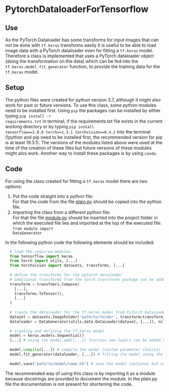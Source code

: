 #
# PytorchDataloaderForTensorflow
## Use
As the PyTorch Dataloader has some transforms for input images that can not be done with <code>tf.keras</code> transforms easily it is useful to be able to load image data with a PyTorch dataloader even for fitting a <code>tf.keras</code> model. Therefore a class is implemented that uses a PyTorch dataloader object (doing the transformation on the data) which can be fed into the <code>tf.keras.model.fit_generator</code> function, to provide the training data for the <code>tf.keras</code> model.
## Setup
The python files were created for python version 3.7, although it might also work for past or future versions.
To use this class, some python modules need to be installed first. Using <code>pip</code> the packages can be installed by either typing 
<code>pip install -r requirements.txt</code>
in terminal, if the requirements.txt file exists in the current working directory or by typing
<code>pip install tensorflow==2.0.0 torch==1.3.1 torchvision==0.4.2</code>
into the terminal (!python and pip need to be installed first, the recommended version for pip is at least 19.3.1). The versions of the modules listed above were used at the time of the creation of these files but future versions of these modules might alos work. Another way to install these packages is by using <code>conda</code>.
## Code
For using the class created for fitting a <code>tf.keras</code> model there are two options:
1. Put the code straight into a python file:<br/>
For that the code from the file [plain.py](plain.py) should be copied into the python file.
2. Importing the class from a different python file:<br/>
For that the file [module.py](module.py) should be inserted into the project folder in which the executed file lies and imported at the top of the executed file:<br/>
<code>from module import DataGenerator</code>
<!---->
In the following python code the following elements should be included:<br/>
```python
  # load the required modules
  from tensorflow import keras
  from torch import utils, [...]
  from torchvision import datasets, transforms, [...]
  
  # define the transforms for the pytorch dataloader
  # additional transforms from the torch.transforms package can be added
  transform = transfomrs.Compose(
    [...],
    transforms.ToTensor(),
    [...]
  )
  
  # create the dataloader for the tf.keras model from PyTorch DataLoader object
  dataset = datasets.ImageFolder('path/to/folder', transform=transform)
  dataloader = DataGenerator(utils.data.DataLoader(dataset, [...]), ncl) # ncl represents the number of classes for the model
  
  # creating and defining the tf.keras model
  model = keras.models.Sequential()
  [...] # using the model.add([...]) function new layers can be added to the model
  
  model.compile([...]) # compile the model (custom parameter choices)
  model.fit_generator(dataloader, [...]) # fitting the model using the datagenerator (custom parameter choices)
  
  model.save('path/to/model/name.h5') # save the model (optional but useful)
```
The recommended way of using this class is by importing it as a module because docstrings are provided to document the module. In the plain.py file the documentation is not present for shortening the code.
